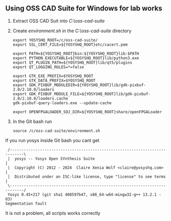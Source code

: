 ## Using  OSS CAD Suite for Windows for lab works 

1. Extract OSS CAD Suit into *C:\oss-cad-suite*
2. Create *environment.sh* in the *C:\oss-cad-suite* directory 

   ```
   export YOSYSHQ_ROOT=/c/oss-cad-suite/
   export SSL_CERT_FILE=${YOSYSHQ_ROOT}etc/cacert.pem

   export PATH=${YOSYSHQ_ROOT}bin:${YOSYSHQ_ROOT}lib:$PATH
   export PYTHON_EXECUTABLE=${YOSYSHQ_ROOT}lib/python3.exe
   export QT_PLUGIN_PATH=${YOSYSHQ_ROOT}lib/qt5/plugins
   export QT_LOGGING_RULES=*=false

   export GTK_EXE_PREFIX=$YOSYSHQ_ROOT
   export GTK_DATA_PREFIX=$YOSYSHQ_ROOT
   export GDK_PIXBUF_MODULEDIR=${YOSYSHQ_ROOT}lib/gdk-pixbuf-2.0/2.10.0/loaders
   export GDK_PIXBUF_MODULE_FILE=${YOSYSHQ_ROOT}lib/gdk-pixbuf-2.0/2.10.0/loaders.cache
   gdk-pixbuf-query-loaders.exe --update-cache

   export OPENFPGALOADER_SOJ_DIR=${YOSYSHQ_ROOT}share/openFPGALoader
   ```
3. In the Git bash run
   ```
   source /c/oss-cad-suite/environment.sh
   ```
If you run yosys inside Git bash you cant get 
   ```
    /----------------------------------------------------------------------------\
    |  yosys -- Yosys Open SYnthesis Suite                                       |
    |  Copyright (C) 2012 - 2024  Claire Xenia Wolf <claire@yosyshq.com>         |
    |  Distributed under an ISC-like license, type "license" to see terms        |
    \----------------------------------------------------------------------------/
    Yosys 0.45+217 (git sha1 408597b47, x86_64-w64-mingw32-g++ 13.2.1 -O3)
   Segmentation fault
   ```
It is not a problem, all scripts works correctly
